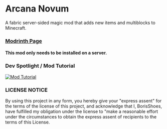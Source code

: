 # Arcana Novum

A fabric server-sided magic mod that adds new items and multiblocks to Minecraft.

### [Modrinth Page](https://modrinth.com/mod/arcana-novum)

#### This mod only needs to be installed on a server.

### Dev Spotlight / Mod Tutorial
[![Mod Tutorial](https://img.youtube.com/vi/JU-iLKURhzw/0.jpg)](https://www.youtube.com/watch?v=JU-iLKURhzw)

### LICENSE NOTICE
By using this project in any form, you hereby give your "express assent" for the terms of the license of this project, and acknowledge that I, BorisShoes, have fulfilled my obligation under the license to "make a reasonable effort under the circumstances to obtain the express assent of recipients to the terms of this License.